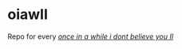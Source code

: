 # oiawII
Repo for every [_once in a while i dont believe you II_](https://www.jacobsundstrom.com/work/sight/onceinawhile)
